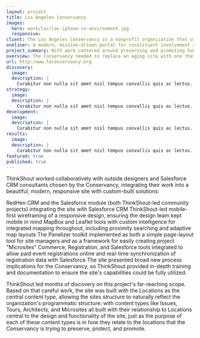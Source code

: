 ```yaml
---
layout: project
title: Los Angeles Conservancy
images:
  hero: work/lac/lac-iphone-in-environment.jpg
  responsive:
client: The Los Angeles Conservancy is a nonprofit organization that uses education and advocacy to recognize, preserve, and revitalize the historic architectural and cultural resources of Los Angeles County.
oneliner: A modern, mission-driven portal for constituent involvement and engagement.
project_summary: With work centered around preserving and promoting hundreds of specific buildings located throughout Los Angeles, they needed a site with integrated mapping that looked great on mobile devices for on-the-ground use. 
overview: The Conservancy needed to replace an aging site with one that was ready for the modern web and integrated with a new CRM system. With work centered around preserving and promoting hundreds of specific buildings located throughout Los Angeles, they needed a site with integrated mapping that looked great on mobile devices for on-the-ground use. They also wanted to manage and book their walking tours and other events directly through the site, and to create project-specific sub-sites.
url: http:/www.laconservancy.org
discovery:
  image: 
  description: |
    Curabitur non nulla sit amet nisl tempus convallis quis ac lectus. Praesent sapien massa, convallis a pellentesque nec, egestas non nisi. Curabitur arcu erat, accumsan id imperdiet et, porttitor at sem. Vestibulum ante ipsum primis in faucibus orci luctus et ultrices posuere cubilia Curae; Donec velit neque, auctor sit amet aliquam vel, ullamcorper sit amet ligula. Pellentesque in ipsum id orci porta dapibus.
strategy:
  image:
  description: |
    Curabitur non nulla sit amet nisl tempus convallis quis ac lectus. Praesent sapien massa, convallis a pellentesque nec, egestas non nisi. Curabitur arcu erat, accumsan id imperdiet et, porttitor at sem. Vestibulum ante ipsum primis in faucibus orci luctus et ultrices posuere cubilia Curae; Donec velit neque, auctor sit amet aliquam vel, ullamcorper sit amet ligula. Pellentesque in ipsum id orci porta dapibus.
development: 
  image:
  description: |
    Curabitur non nulla sit amet nisl tempus convallis quis ac lectus. Praesent sapien massa, convallis a pellentesque nec, egestas non nisi. Curabitur arcu erat, accumsan id imperdiet et, porttitor at sem. Vestibulum ante ipsum primis in faucibus orci luctus et ultrices posuere cubilia Curae; Donec velit neque, auctor sit amet aliquam vel, ullamcorper sit amet ligula. Pellentesque in ipsum id orci porta dapibus.
results:
  image:
  description: |
    Curabitur non nulla sit amet nisl tempus convallis quis ac lectus. Praesent sapien massa, convallis a pellentesque nec, egestas non nisi. Curabitur arcu erat, accumsan id imperdiet et, porttitor at sem. Vestibulum ante ipsum primis in faucibus orci luctus et ultrices posuere cubilia Curae; Donec velit neque, auctor sit amet aliquam vel, ullamcorper sit amet ligula. Pellentesque in ipsum id orci porta dapibus.
featured: true
published: true
---
```

ThinkShout worked collaboratively with outside designers and Salesforce CRM consultants chosen by the Conservancy, integrating their work into a beautiful, modern, responsive site with custom-built solutions:

RedHen CRM and the Salesforce module (both ThinkShout-led community projects) integrating the site with Salesforce CRM
ThinkShout-led mobile-first wireframing of a responsive design, ensuring the design team kept mobile in mind
MapBox and Leaflet tools with custom intelligence for integrated mapping throughout, including proximity searching and adaptive map layouts
The Panelizer toolkit implemented as both a simple page-layout tool for site managers and as a framework for easily creating project "Microsites"
Commerce, Registration, and Salesforce tools integrated to allow paid event registrations online and real-time synchronization of registration data with Salesforce
The site presented broad new process implications for the Conservancy, so ThinkShout provided in-depth training and documentation to ensure the site's capabilities could be fully utilized.

ThinkShout led months of discovery on this project's far-reaching scope. Based on that careful work, the site was built with the Locations as the central content type, allowing the sites structure to naturally reflect the organization's programmatic structure: with content types like Issues, Tours, Architects, and Microsites all built with their relationship to Locations central to the design and functionality of the site, just as the purpose of each of these content types is in how they relate to the locations that the Conservancy is trying to preserve, protect, and promote.

